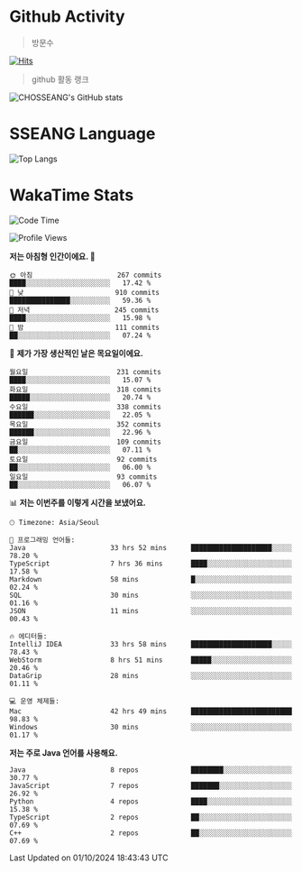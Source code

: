 <!--
**CHOSSEANG/CHOSSEANG** is a ✨ _special_ ✨ repository because its `README.md` (this file) appears on your GitHub profile.

Here are some ideas to get you started:

- 🔭 I’m currently working on ...
- 🌱 I’m currently learning ...
- 👯 I’m looking to collaborate on ...
- 🤔 I’m looking for help with ...
- 💬 Ask me about ...
- 📫 How to reach me: ...
- 😄 Pronouns: ...
- ⚡ Fun fact: ...
-->

# Github Activity
> 방문수

[![Hits](https://hits.seeyoufarm.com/api/count/incr/badge.svg?url=https%3A%2F%2Fgithub.com%2FCHOSSEANG&count_bg=%238AED3E&title_bg=%23495358&icon=electron.svg&icon_color=%23E7E7E7&title=CHOSSEANG&edge_flat=false)](https://hits.seeyoufarm.com)
> github 활동 랭크

![CHOSSEANG's GitHub stats](https://github-readme-stats.vercel.app/api?username=CHOSSEANG&show_icons=true&theme=radical)

# SSEANG Language
![Top Langs](https://github-readme-stats.vercel.app/api/top-langs/?username=CHOSSEANG&layout=compact)

# WakaTime Stats

<!--START_SECTION:waka-->
![Code Time](http://img.shields.io/badge/Code%20Time-87%20hrs%205%20mins-blue)

![Profile Views](http://img.shields.io/badge/Profile%20Views-0-blue)

**저는 아침형 인간이에요. 🐤** 

```text
🌞 아침                     267 commits         ████░░░░░░░░░░░░░░░░░░░░░   17.42 % 
🌆 낮　                     910 commits         ███████████████░░░░░░░░░░   59.36 % 
🌃 저녁                     245 commits         ████░░░░░░░░░░░░░░░░░░░░░   15.98 % 
🌙 밤　                     111 commits         ██░░░░░░░░░░░░░░░░░░░░░░░   07.24 % 
```
📅 **제가 가장 생산적인 날은 목요일이에요.** 

```text
월요일                      231 commits         ████░░░░░░░░░░░░░░░░░░░░░   15.07 % 
화요일                      318 commits         █████░░░░░░░░░░░░░░░░░░░░   20.74 % 
수요일                      338 commits         ██████░░░░░░░░░░░░░░░░░░░   22.05 % 
목요일                      352 commits         ██████░░░░░░░░░░░░░░░░░░░   22.96 % 
금요일                      109 commits         ██░░░░░░░░░░░░░░░░░░░░░░░   07.11 % 
토요일                      92 commits          ██░░░░░░░░░░░░░░░░░░░░░░░   06.00 % 
일요일                      93 commits          ██░░░░░░░░░░░░░░░░░░░░░░░   06.07 % 
```


📊 **저는 이번주를 이렇게 시간을 보냈어요.** 

```text
🕑︎ Timezone: Asia/Seoul

💬 프로그래밍 언어들: 
Java                     33 hrs 52 mins      ████████████████████░░░░░   78.20 % 
TypeScript               7 hrs 36 mins       ████░░░░░░░░░░░░░░░░░░░░░   17.58 % 
Markdown                 58 mins             █░░░░░░░░░░░░░░░░░░░░░░░░   02.24 % 
SQL                      30 mins             ░░░░░░░░░░░░░░░░░░░░░░░░░   01.16 % 
JSON                     11 mins             ░░░░░░░░░░░░░░░░░░░░░░░░░   00.43 % 

🔥 에디터들: 
IntelliJ IDEA            33 hrs 58 mins      ████████████████████░░░░░   78.43 % 
WebStorm                 8 hrs 51 mins       █████░░░░░░░░░░░░░░░░░░░░   20.46 % 
DataGrip                 28 mins             ░░░░░░░░░░░░░░░░░░░░░░░░░   01.11 % 

💻 운영 체제들: 
Mac                      42 hrs 49 mins      █████████████████████████   98.83 % 
Windows                  30 mins             ░░░░░░░░░░░░░░░░░░░░░░░░░   01.17 % 
```

**저는 주로 Java 언어를 사용해요.** 

```text
Java                     8 repos             ████████░░░░░░░░░░░░░░░░░   30.77 % 
JavaScript               7 repos             ███████░░░░░░░░░░░░░░░░░░   26.92 % 
Python                   4 repos             ████░░░░░░░░░░░░░░░░░░░░░   15.38 % 
TypeScript               2 repos             ██░░░░░░░░░░░░░░░░░░░░░░░   07.69 % 
C++                      2 repos             ██░░░░░░░░░░░░░░░░░░░░░░░   07.69 % 
```




 Last Updated on 01/10/2024 18:43:43 UTC
<!--END_SECTION:waka-->
